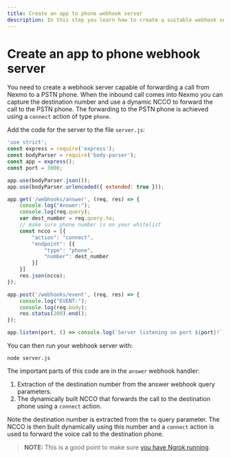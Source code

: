 ```yaml
---
title: Create an app to phone webhook server
description: In this step you learn how to create a suitable webhook server that supports an inbound call from a PSTN phone to a web app.
---
```


# Create an app to phone webhook server

You need to create a webhook server capable of forwarding a call from Nexmo to a PSTN phone. When the inbound call comes into Nexmo you can capture the destination number and use a dynamic NCCO to forward the call to the PSTN phone. The forwarding to the PSTN phone is achieved using a `connect` action of type `phone`.

Add the code for the server to the file `server.js`:

``` javascript
'use strict';
const express = require('express');
const bodyParser = require('body-parser');
const app = express();
const port = 3000;

app.use(bodyParser.json());
app.use(bodyParser.urlencoded({ extended: true }));

app.get('/webhooks/answer', (req, res) => {
    console.log("Answer:");
    console.log(req.query);
    var dest_number = req.query.to;
    // make sure phone number is on your whitelist
    const ncco = [{
        "action": "connect",
        "endpoint": [{
            "type": "phone",
            "number": dest_number
        }]
    }]
    res.json(ncco);
});

app.post('/webhooks/event', (req, res) => {
    console.log("EVENT:");
    console.log(req.body);
    res.status(200).end();
});

app.listen(port, () => console.log(`Server listening on port ${port}!`));
```

You can then run your webhook server with:

```
node server.js
```

The important parts of this code are in the `answer` webhook handler:

1. Extraction of the destination number from the answer webhook query parameters.
2. The dynamically built NCCO that forwards the call to the destination phone using a `connect` action.

Note the destination number is extracted from the `to` query parameter. The NCCO is then built dynamically using this number and a `connect` action is used to forward the voice call to the destination phone.

> **NOTE:** This is a good point to make sure [you have Ngrok running](/client-sdk/tutorials/app-to-phone/prerequisites#how-to-run-ngrok).
